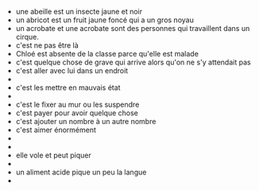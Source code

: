- une abeille est un insecte jaune et noir
- un abricot est un fruit jaune foncé qui a un gros noyau
- un acrobate et une acrobate sont des personnes qui travaillent dans un cirque.
- c'est ne pas être là
- Chloé est absente de la classe parce qu'elle est malade
- c'est quelque chose de grave qui arrive alors qu'on ne s'y attendait pas
- c'est aller avec lui dans un endroit
-
- c'est les mettre en mauvais état
-
- c'est le fixer au mur ou les suspendre
- c'est payer pour avoir quelque chose
- c'est ajouter un nombre à un autre nombre
- c'est aimer énormément
-
-
- elle vole et peut piquer
-
- un aliment acide pique un peu la langue
-